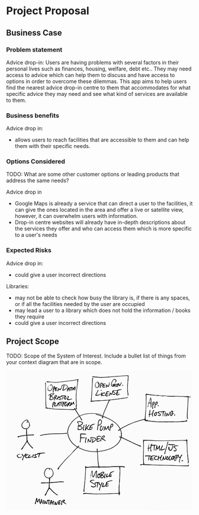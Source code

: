 # Project Proposal

## Business Case

### Problem statement
Advice drop-in: Users are having problems with several factors in their personal lives such as finances, housing, welfare, debt etc.. They may need access to advice which can help them to discuss and have access to options in order to overcome these dilemmas. This app aims to help users find the nearest advice drop-in centre to them that accommodates for what specific advice they may need and see what kind of services are available to them.




### Business benefits
Advice drop in:
- allows users to reach facilities that are accessible to them and can help them with their specific needs.
  

### Options Considered
TODO: What are some other customer options or leading products that address the same needs?

Advice drop in 
- Google Maps is already a service that can  direct a user to the facilities, it can give the ones located in the area and offer a live or satellite view, however, it can overwhelm users with information. 
- Drop-in centre websites will already have in-depth descriptions about the services they offer and who can access them which is more specific to a user's needs 




### Expected Risks

Advice drop in:
- could give a user incorrect directions

  
Libraries: 
- may not be able to check how busy the library is, if there is any spaces, or if all the facilities needed by the user are occupied
- may lead a user to a library which does not hold the information / books they require
- could give a user incorrect directions




## Project Scope
TODO: Scope of the System of Interest. Include a bullet list of things from your context diagram that are in scope.

![Insert your Context Diagram Here](images/context.png)
